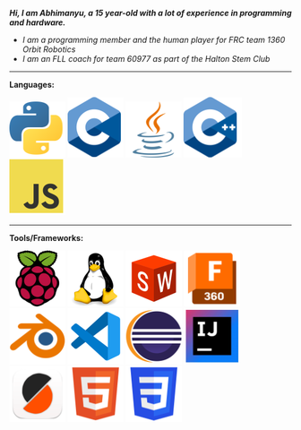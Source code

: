 ***Hi, I am Abhimanyu, a 15 year-old with a lot of experience in programming and hardware.***

 - _I am a programming member and the human player for FRC team 1360 Orbit Robotics_
 - _I am an FLL coach for team 60977 as part of the Halton Stem Club_


__________________________________________________________________________

**Languages:**

![Python Logo](Python_logo_small_1inch_mrk2.png) ![C Logo](C_logo_small_1inch.png) ![java Logo](Java_logo_small_1inch_mrk2.png) ![C++ logo](C++_logo_small_1inch.png) ![JavaScript Logo](JS_logo_small_1inch.png)


__________________________________________________________________________

**Tools/Frameworks:**

![Raspberry Pi](Rasp_logo_small_1inch.png) ![Linux Logo](Linux_logo_small_1inch.png) ![Solidworks Logo](SolidWorks_logo_small_1inch.png) ![Fusion 360 logo](Fusion_360_logo_small_1inch_mrk2.png) ![Blendr Logo](Blendr_logo_small_1inch_mrk2.png) ![VSCode Logo](VSCode_logo_small_1inch.png) ![Eclipse Logo](Eclipse_logo_small_1inch.png) ![IntelliJ Logo](IntelliJ_logo_small_1inch.png) ![Prusa Slicer Logo](Prusa_Slicer_logo_small_1inch.png) ![HTML Logo](HTML_logo_small_1inch.png) ![CSS Logo](CSS_logo_small_1inch.png)


